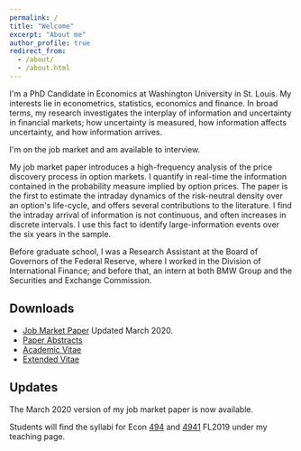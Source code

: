 ```yaml
---
permalink: /
title: "Welcome"
excerpt: "About me"
author_profile: true
redirect_from: 
  - /about/
  - /about.html
---
```


I'm a PhD Candidate in Economics at Washington University in St. Louis. My interests lie in econometrics, statistics, economics and finance. In broad terms, my research investigates the interplay of information and uncertainty in financial markets; how uncertainty is measured, how information affects uncertainty, and how information arrives. 

I'm on the job market and am available to interview. 

My job market paper introduces a high-frequency analysis of the price discovery process in option markets. I quantify in real-time the information contained in the probability measure implied by option prices. The paper is the first to estimate the intraday dynamics of the risk-neutral density over an option's life-cycle, and offers several contributions to the literature. I find the intraday arrival of information is not continuous, and often increases in discrete intervals. I use this fact to identify large-information events over the six years in the sample.

Before graduate school, I was a Research Assistant at the Board of Governors of the Federal Reserve, where I worked in the Division of International Finance; and before that, an intern at both BMW Group and the Securities and Exchange Commission.

Downloads
------
* [Job Market Paper](https://zdinakmg.github.io/files/zdinakmg_jmp.pdf) Updated March 2020.
* [Paper Abstracts](https://zdinakmg.github.io/files/zdinakmg_abstract.pdf)
* [Academic Vitae](https://zdinakmg.github.io/files/zdinakmg_cv.pdf)
* [Extended Vitae](https://zdinakmg.github.io/files/zdinakmg_cv_plus.pdf)

Updates
------
The March 2020 version of my job market paper is now available.

Students will find the syllabi for Econ [494](https://zdinakmg.github.io/teaching/2019-Econ-494) and [4941](https://zdinakmg.github.io/teaching/2019-Econ-4941) FL2019 under my teaching page.
